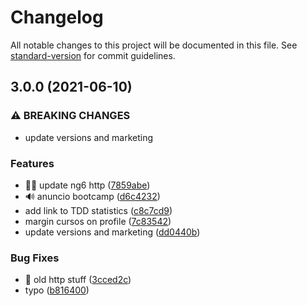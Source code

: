 # Changelog

All notable changes to this project will be documented in this file. See [standard-version](https://github.com/conventional-changelog/standard-version) for commit guidelines.

## 3.0.0 (2021-06-10)


### ⚠ BREAKING CHANGES

* update versions and marketing

### Features

* ✍🏼 update ng6 http ([7859abe](https://github.com/AcademiaBinaria/academia-binaria-site/commit/7859abecebd674a7a62d19db73806fd327ef373d))
* 🔊 anuncio bootcamp ([d6c4232](https://github.com/AcademiaBinaria/academia-binaria-site/commit/d6c42323c82ca0794a3edc909dc81c9339e72997))
* add link to TDD statistics ([c8c7cd9](https://github.com/AcademiaBinaria/academia-binaria-site/commit/c8c7cd914d51592254904af2f73771de455be95e))
* margin cursos on profile ([7c83542](https://github.com/AcademiaBinaria/academia-binaria-site/commit/7c83542e22d0d67b7ccb2bb5d0c77f0574fe22c0))
* update versions and marketing ([dd0440b](https://github.com/AcademiaBinaria/academia-binaria-site/commit/dd0440b4a33d5fe1b0e13252a56978d133b04a61))


### Bug Fixes

* 🧹 old http stuff ([3cced2c](https://github.com/AcademiaBinaria/academia-binaria-site/commit/3cced2cf419d35b5cdea117cf41fda7439210fc2))
* typo ([b816400](https://github.com/AcademiaBinaria/academia-binaria-site/commit/b8164009607ef675f0f74e1ab8bc9e06dbeaa1c3))
